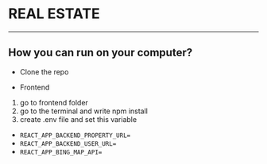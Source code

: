 # REAL ESTATE
---
## How you can run on your computer?
- Clone the repo
* Frontend
1. go to frontend folder
2. go to the terminal and write npm install
3. create .env file and set this variable

- `REACT_APP_BACKEND_PROPERTY_URL=`
- `REACT_APP_BACKEND_USER_URL=`
- `REACT_APP_BING_MAP_API=`


